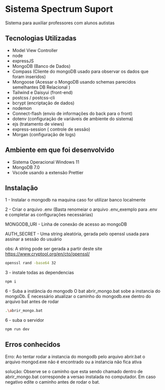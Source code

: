 # Sistema Spectrum Suport

Sistema para auxiliar professores com alunos autistas

## Tecnologias Utilizadas

- Model View Controller
- node
- expressJS
- MongoDB (Banco de Dados)
- Compass (Cliente do mongoDB usado para observar os dados que foram inseridos)
- Mongoose (Acessar o MongoDB usando schemas parecidos semelhantes DB Relacional )
- Tailwind e Daisyui (front-end)
- postcss / postcss-cli
- bcrypt (encriptação de dados)
- nodemon
- Connect-flash (envio de informações do back para o front)
- dotenv (configuração de variáveis de ambiente do sistema)
- ejs (tratamento de views)
- express-session ( controle de sessão)
- Morgan (configuração de logs)

## Ambiente em que foi desenvolvido

- Sistema Operacional Windows 11
- MongoDB 7.0
- Vscode usando a extensão Prettier

## Instalação

1 - Instalar o mongodb na maquina caso for utilizar banco localmente

2 - Criar o arquivo .env (Basta renomeiar o arquivo .env_exemplo para .env e completar as configurações necessárias)

MONGODB_URI - Linha de conexão de acesso ao mongoDB

AUTH_SECRET - Uma string aleatória, gerada pelo openssl usada para assinar a sessão do usuário

obs: A string pode ser gerada a partir deste site https://www.cryptool.org/en/cto/openssl/

```sh
openssl rand -base64 32
```

3 - instale todas as dependencias

```sh
npm i
```

6 - Suba a instância do mongodb
O bat abrir_mongo.bat sobe a instancia do mongoDb.
É necessário atualizar o caminho do mongodb.exe dentro do arquivo bat antes de rodar

```sh
.\abrir_mongo.bat
```

6 - suba o servidor

```sh
npm run dev
```

## Erros conhecidos

Erro: Ao tentar rodar a instancia do mongodb pelo arquivo abrir.bat o arquivo mongod.exe não é encontrado ou a instancia não fica ativa

solução:
Observe se o caminho que esta sendo chamado dentro de abrir_mongo.bat corresponde a versao instalada no computador. Em caso negativo edite o caminho antes de rodar o bat.
